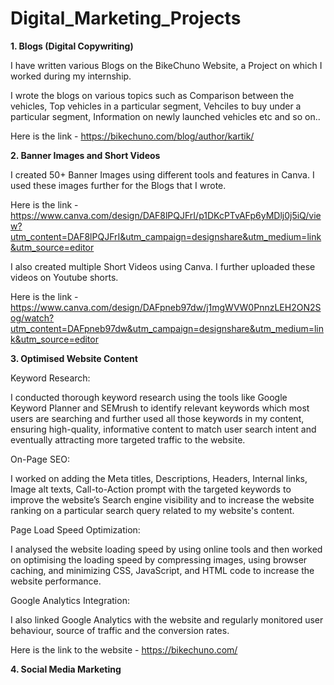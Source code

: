 # Digital_Marketing_Projects

**1. Blogs (Digital Copywriting)**

I have written various Blogs on the BikeChuno Website, a Project on which I worked during my internship.

I wrote the blogs on various topics such as Comparison between the vehicles, Top vehicles in a particular segment, Vehciles to buy under a particular segment, Information on newly launched vehicles etc and so on..

Here is the link - 
https://bikechuno.com/blog/author/kartik/


**2. Banner Images and Short Videos**

I created 50+ Banner Images using different tools and features in Canva.
I used these images further for the Blogs that I wrote.

Here is the link - 
https://www.canva.com/design/DAF8lPQJFrI/p1DKcPTvAFp6yMDlj0j5iQ/view?utm_content=DAF8lPQJFrI&utm_campaign=designshare&utm_medium=link&utm_source=editor

I also created multiple Short Videos using Canva. 
I further uploaded these videos on Youtube shorts.

Here is the link - 
https://www.canva.com/design/DAFpneb97dw/j1mgWVW0PnnzLEH2ON2Sog/watch?utm_content=DAFpneb97dw&utm_campaign=designshare&utm_medium=link&utm_source=editor


**3. Optimised Website Content**

Keyword Research: 

I conducted thorough keyword research using the tools like Google Keyword Planner and SEMrush to identify relevant keywords which most users are searching and further used all those keywords in my content, ensuring high-quality, informative content to match user search intent and eventually attracting more targeted traffic to the website.

On-Page SEO: 

I worked on adding the Meta titles, Descriptions, Headers, Internal links, Image alt texts, Call-to-Action prompt with the targeted keywords to improve the website’s Search engine visibility and to increase the website ranking on a particular search query related to my website's content.

Page Load Speed Optimization: 

I analysed the website loading speed by using online tools and then worked on optimising the loading speed by compressing images, using browser caching, and minimizing CSS, JavaScript, and HTML code to increase the website performance.

Google Analytics Integration: 

I also linked Google Analytics with the website and regularly monitored user behaviour, source of traffic and the conversion rates.

Here is the link to the website - 
https://bikechuno.com/


**4. Social Media Marketing**


